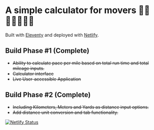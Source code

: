 # A simple calculator for movers 🏃‍♀️👨🏾‍🦽🚶‍♂️  

Built with [Eleventy](https://11ty.dev) and deployed with [Netlify](https://netlify.com).

## Build Phase #1 (Complete)

* ~~Ability to calculate pace per mile based on total run time and total mileage inputs.~~
* ~~Calculator interface~~
* ~~Live User-accessible Application~~

## Build Phase #2 (Complete)

* ~~Including Kilometers, Meters and Yards as distance input options.~~
* ~~Add distance unit conversion and tab functionality.~~

[![Netlify Status](https://api.netlify.com/api/v1/badges/6df8a886-9b10-49aa-ac33-1864c5768b2e/deploy-status)](https://app.netlify.com/sites/whatsmypace/deploys)